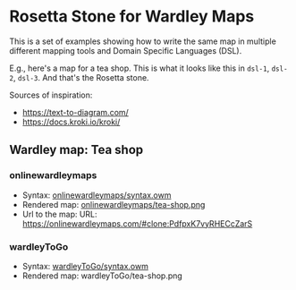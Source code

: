 # Rosetta Stone for Wardley Maps

This is a set of examples showing how to write the same map in multiple different mapping tools and Domain Specific Languages (DSL).

E.g., here's a map for a tea shop. This is what it looks like this in `dsl-1`, `dsl-2`, `dsl-3`. And that's the Rosetta stone.

Sources of inspiration:

- https://text-to-diagram.com/
- https://docs.kroki.io/kroki/

## Wardley map: Tea shop

### onlinewardleymaps

- Syntax: [onlinewardleymaps/syntax.owm](onlinewardleymaps/syntax.owm)
- Rendered map: [onlinewardleymaps/tea-shop.png](onlinewardleymaps/tea-shop.png)
- Url to the map: URL: https://onlinewardleymaps.com/#clone:PdfpxK7vyRHECcZarS

### wardleyToGo

- Syntax: [wardleyToGo/syntax.owm](wardleyToGo/syntax.owm)
- Rendered map: wardleyToGo/tea-shop.png
